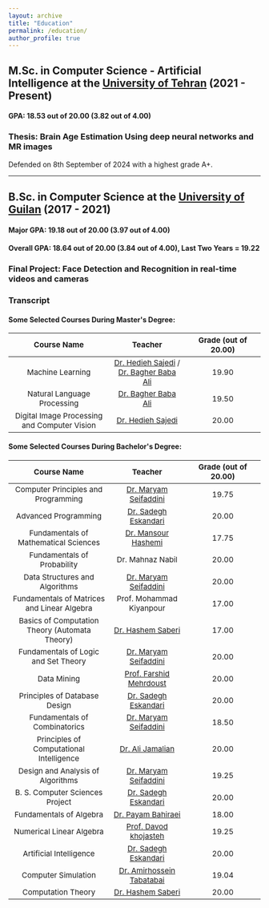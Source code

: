 ```yaml
---
layout: archive
title: "Education"
permalink: /education/
author_profile: true
---
```


<style>
    table {
        width: 100%;
        font-size: 15px;
        font-weight: bold;
        background-color: $light-gray;
    }

    table tbody tr td:nth-child(1){width:40%;}
    table tbody tr td:nth-child(2){width:30%;}
    table tbody tr td:nth-child(3){width:30%;}
	td {
		font-weight: normal !important;
	}

</style>



<h2>
M.Sc. in Computer Science - Artificial Intelligence at the <a href="https://ut.ac.ir/en">University of Tehran</a>              (2021 - Present)
</h2>

<h4>
GPA: 18.53 out of 20.00 (3.82 out of 4.00)
</h4>

<h3>Thesis: Brain Age Estimation Using deep neural networks and MR images</h3>
<p style="text-align:justify;">Defended on 8th September of 2024 with a highest grade A+.</p>




------------------------

<h2>
B.Sc. in Computer Science at the <a href="https://english.guilan.ac.ir/">University of Guilan</a>              (2017 - 2021)
</h2>

<h4>
Major GPA: 19.18 out of 20.00 (3.97 out of 4.00)
</h4>

<h4>
Overall GPA: 18.64 out of 20.00 (3.84 out of 4.00), Last Two Years = 19.22
</h4>
<h3>Final Project: Face Detection and Recognition in real-time videos and cameras</h3>




<h3>
Transcript
</h3>


<h4>
Some Selected Courses During Master's Degree:
</h4>

|                Course Name                 |      Teacher      |  Grade (out of 20.00) |
|    :----------:|:-------------:|:------:|
| Machine Learning |  [Dr. Hedieh Sajedi](https://scholar.google.com/citations?user=YHjV73oAAAAJ&hl=en) / [Dr. Bagher Baba Ali](https://dblp.org/pid/87/9176.html) | 19.90 |
| Natural Language Processing |    [Dr. Bagher Baba Ali](https://dblp.org/pid/87/9176.html)   |   19.50 |
| Digital Image Processing and Computer Vision | [Dr. Hedieh Sajedi](https://scholar.google.com/citations?user=YHjV73oAAAAJ&hl=en) |    20.00 |

<h4>
Some Selected Courses During Bachelor's Degree:
</h4>

|                Course Name                 |      Teacher      |  Grade (out of 20.00) |
|    :----------:|:-------------:|:------:|
| Computer Principles and Programming |  [Dr. Maryam Seifaddini](https://scholar.google.com/citations?user=H6nDdkgAAAAJ&hl=en) | 19.75 |
| Advanced Programming |    [Dr. Sadegh Eskandari](https://scholar.google.com/citations?user=y-LsrFEAAAAJ&hl=en)   |   20.00 |
| Fundamentals of Mathematical Sciences | [Dr. Mansour Hashemi](https://scholar.google.com/citations?user=lRK8dfkAAAAJ&hl=en) |    17.75 |
| Fundamentals of Probability | Dr. Mahnaz Nabil |    20.00 |
| Data Structures and Algorithms | [Dr. Maryam Seifaddini](https://scholar.google.com/citations?user=H6nDdkgAAAAJ&hl=en) |    20.00 |
| Fundamentals of Matrices and Linear Algebra | Prof. Mohammad Kiyanpour |    17.00 |
| Basics of Computation Theory (Automata Theory) | [Dr. Hashem Saberi](https://scholar.google.com/citations?user=rgXtd_QAAAAJ&hl=en) |    17.00 |
| Fundamentals of Logic and Set Theory | [Dr. Maryam Seifaddini](https://scholar.google.com/citations?user=H6nDdkgAAAAJ&hl=en) |    20.00 |
| Data Mining | [Prof. Farshid Mehrdoust](https://scholar.google.com/citations?user=JUWwhBoAAAAJ&hl=en) |    20.00 |
| Principles of Database Design | [Dr. Sadegh Eskandari](https://scholar.google.com/citations?user=y-LsrFEAAAAJ&hl=en) |    20.00 |
| Fundamentals of Combinatorics | [Dr. Maryam Seifaddini](https://scholar.google.com/citations?user=H6nDdkgAAAAJ&hl=en) |    18.50 |
| Principles of Computational Intelligence | [Dr. Ali Jamalian](https://scholar.google.ch/citations?user=TRMcm8sAAAAJ&hl=en) |    20.00 |
| Design and Analysis of Algorithms | [Dr. Maryam Seifaddini](https://scholar.google.com/citations?user=H6nDdkgAAAAJ&hl=en) |    19.25 |
| B. S. Computer Sciences Project | [Dr. Sadegh Eskandari](https://scholar.google.com/citations?user=y-LsrFEAAAAJ&hl=en) |    20.00 |
| Fundamentals of Algebra | [Dr. Payam Bahiraei](https://scholar.google.com/citations?user=eOEQq4IAAAAJ&hl=en) |    18.00 |
| Numerical Linear Algebra | [Prof. Davod khojasteh](https://scholar.google.com/citations?user=pXBjb0AAAAAJ&hl=en) |    19.25 |
| Artificial Intelligence | [Dr. Sadegh Eskandari](https://scholar.google.com/citations?user=y-LsrFEAAAAJ&hl=en) |    20.00 |
| Computer Simulation | [Dr. Amirhossein Tabatabai](https://scholar.google.com/citations?user=HEBT11YAAAAJ&hl=en) |    19.04 |
| Computation Theory | [Dr. Hashem Saberi](https://scholar.google.com/citations?user=rgXtd_QAAAAJ&hl=en) |    20.00 |

